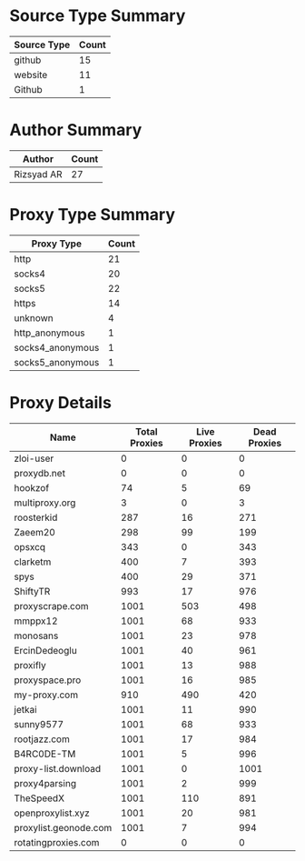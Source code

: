 # Source Type Summary

| Source Type | Count |
|-------------|-------|
| github | 15 |
| website | 11 |
| Github | 1 |


# Author Summary

| Author | Count |
|--------|-------|
| Rizsyad AR | 27 |


# Proxy Type Summary

| Proxy Type | Count |
|------------|-------|
| http | 21 |
| socks4 | 20 |
| socks5 | 22 |
| https | 14 |
| unknown | 4 |
| http_anonymous | 1 |
| socks4_anonymous | 1 |
| socks5_anonymous | 1 |


# Proxy Details

| Name | Total Proxies | Live Proxies | Dead Proxies |
|------|---------------|--------------|---------------|
| zloi-user | 0 | 0 | 0 |
| proxydb.net | 0 | 0 | 0 |
| hookzof | 74 | 5 | 69 |
| multiproxy.org | 3 | 0 | 3 |
| roosterkid | 287 | 16 | 271 |
| Zaeem20 | 298 | 99 | 199 |
| opsxcq | 343 | 0 | 343 |
| clarketm | 400 | 7 | 393 |
| spys | 400 | 29 | 371 |
| ShiftyTR | 993 | 17 | 976 |
| proxyscrape.com | 1001 | 503 | 498 |
| mmppx12 | 1001 | 68 | 933 |
| monosans | 1001 | 23 | 978 |
| ErcinDedeoglu | 1001 | 40 | 961 |
| proxifly | 1001 | 13 | 988 |
| proxyspace.pro | 1001 | 16 | 985 |
| my-proxy.com | 910 | 490 | 420 |
| jetkai | 1001 | 11 | 990 |
| sunny9577 | 1001 | 68 | 933 |
| rootjazz.com | 1001 | 17 | 984 |
| B4RC0DE-TM | 1001 | 5 | 996 |
| proxy-list.download | 1001 | 0 | 1001 |
| proxy4parsing | 1001 | 2 | 999 |
| TheSpeedX | 1001 | 110 | 891 |
| openproxylist.xyz | 1001 | 20 | 981 |
| proxylist.geonode.com | 1001 | 7 | 994 |
| rotatingproxies.com | 0 | 0 | 0 |
